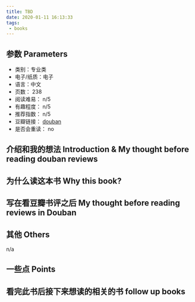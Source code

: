 ```yaml
---
title: TBD
date: 2020-01-11 16:13:33
tags: 
 - books
---
```





<!-- more -->

## 参数 Parameters

* 类别：专业类
* 电子/纸质：电子
* 语言：中文
* 页数： 238
* 阅读难易： n/5
* 有趣程度： n/5
* 推荐指数： n/5
* 豆瓣链接： [douban](TBD)
* 是否会重读： no

## 介绍和我的想法 Introduction & My thought before reading douban reviews



## 为什么读这本书 Why this book?



## 写在看豆瓣书评之后 My thought before reading reviews in Douban


## 其他 Others
n/a

## 一些点 Points



## 看完此书后接下来想读的相关的书 follow up books

